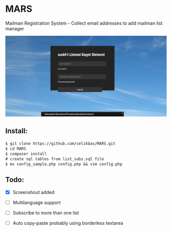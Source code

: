 # MARS
Mailman Registration System - Collect email addresses to add mailman list manager

![](assets/img/mars_screenshout.png)

## Install:

```
$ git clone https://github.com/celikbas/MARS.git
$ cd MARS
$ composer install
# create sql tables from list_subs.sql file
$ mv config_sample.php config.php && vim config.php 
```

## Todo:

- [x] Screenshout added
- [ ] Multilanguage support
- [ ] Subscribe to more than one list
- [ ] Auto copy-paste probably using borderless textarea 


